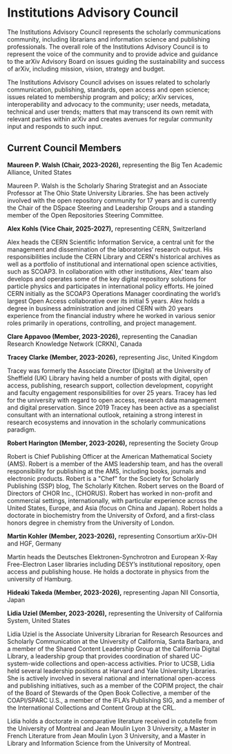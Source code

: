 # Institutions Advisory Council

The Institutions Advisory Council represents the scholarly communications community, 
including librarians and information science and publishing professionals. The overall 
role of the Institutions Advisory Council is to represent the voice of the community and to 
provide advice and guidance to the arXiv Advisory Board on issues guiding the 
sustainability and success of arXiv, including mission, vision, strategy and budget. 


The Institutions Advisory Council advises on issues related to scholarly communication, 
publishing, standards, open access and open science; issues related to membership 
program and policy; arXiv services, interoperability and advocacy to the community; user 
needs, metadata, technical and user trends; matters that may transcend its own remit 
with relevant parties within arXiv and creates avenues for regular community input and 
responds to such input. 




## Current Council Members 

**Maureen P. Walsh (Chair, 2023-2026),** representing the Big Ten Academic Alliance, United States

Maureen P. Walsh is the Scholarly Sharing Strategist and an Associate Professor at The Ohio State University Libraries. She has been actively involved with the open repository community for 17 years and is currently the Chair of the DSpace Steering and Leadership Groups and a standing member of the Open Repositories Steering Committee.

**Alex Kohls (Vice Chair, 2025-2027),** representing CERN, Switzerland

Alex heads the CERN Scientific Information Service, a central unit for the management and dissemination of the laboratories‘ research output. His responsibilities include the CERN Library and CERN's historical archives as well as a portfolio of institutional and international open science activities, such as SCOAP3. In collaboration with other institutions, Alex‘ team also develops and operates some of the key digital repository solutions for particle physics and participates in international policy efforts. He joined CERN initially as the SCOAP3 Operations Manager coordinating the world’s largest Open Access collaborative over its initial 5 years. 
Alex holds a degree in business administration and joined CERN with 20 years experience from the financial industry where he worked in various senior roles primarily in operations, controlling, and project management.

**Clare Appavoo (Member, 2023-2026),** representing the Canadian Research Knowledge Network (CRKN), Canada

**Tracey Clarke (Member, 2023-2026),** representing Jisc, United Kingdom

Tracey was formerly the Associate Director (Digital) at the University of Sheffield (UK) Library having held a number of posts with digital, open access, publishing, research support, collection development, copyright and faculty engagement responsibilities for over 25 years. Tracey has led for the university with regard to open access, research data management and digital preservation. Since 2019 Tracey has been active as a specialist consultant with an international outlook, retaining a strong interest in research ecosystems and innovation in the scholarly communications paradigm.


**Robert Harington (Member, 2023-2026),** representing the Society Group

Robert is Chief Publishing Officer at the American Mathematical Society (AMS).
Robert is a member of the AMS leadership team, and has the overall responsibility for publishing at the AMS, including books, journals and electronic products. Robert is a "Chef" for the Society for Scholarly Publishing (SSP) blog, The Scholarly Kitchen. Robert serves on the Board of Directors of CHOR Inc., (CHORUS). Robert has worked in non-profit and commercial settings, internationally, with particular experience across the United States, Europe, and Asia (focus on China and Japan). Robert holds a doctorate in biochemistry from the University of Oxford, and a first-class honors degree in chemistry from the University of London.

**Martin Kohler (Member, 2023-2026),** representing Consortium arXiv-DH and HGF, Germany

Martin heads the Deutsches Elektronen-Synchrotron and European X-Ray Free-Electron Laser libraries including DESY’s institutional repository, open access and publishing house. He holds a doctorate in physics from the university of Hamburg.

**Hideaki Takeda (Member, 2023-2026),** representing Japan NII Consortia, Japan

**Lidia Uziel (Member, 2023-2026),** representing the University of California System, United States

Lidia Uziel is the Associate University Librarian for Research Resources and Scholarly Communication at the University of California, Santa Barbara, and a member of the Shared Content Leadership Group at the California Digital Library, a leadership group that provides coordination of shared UC-system-wide collections and open-access activities. Prior to UCSB, Lidia held several leadership positions at Harvard and Yale University Libraries.  She is actively involved in several national and international open-access and publishing initiatives, such as a member of the COPIM project, the chair of the Board of Stewards of the Open Book Collective, a member of the COAPI/SPARC U.S., a member of the IFLA’s Publishing SIG, and a member of the International Collections and Content Group at the CRL.


Lidia holds a doctorate in comparative literature received in cotutelle from the University of Montreal and Jean Moulin Lyon 3 University, a Master in French Literature from Jean Moulin Lyon 3 University, and a Master in Library and Information Science from the University of Montreal.   



